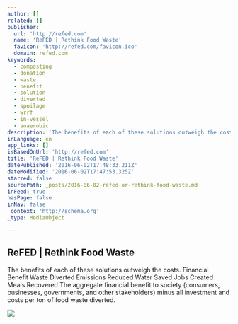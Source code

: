 ```yaml
---
author: []
related: []
publisher:
  url: 'http://refed.com'
  name: 'ReFED | Rethink Food Waste'
  favicon: 'http://refed.com/favicon.ico'
  domain: refed.com
keywords:
  - composting
  - donation
  - waste
  - benefit
  - solution
  - diverted
  - spoilage
  - wrrf
  - in-vessel
  - anaerobic
description: 'The benefits of each of these solutions outweigh the costs. Financial Benefit Waste Diverted Emissions Reduced Water Saved Jobs Created Meals Recovered The aggregate financial benefit to society (consumers, businesses, governments, and other stakeholders) minus all investment and costs per ton of food waste diverted.'
inLanguage: en
app_links: []
isBasedOnUrl: 'http://refed.com'
title: 'ReFED | Rethink Food Waste'
datePublished: '2016-06-02T17:48:33.211Z'
dateModified: '2016-06-02T17:47:53.325Z'
starred: false
sourcePath: _posts/2016-06-02-refed-or-rethink-food-waste.md
inFeed: true
hasPage: false
inNav: false
_context: 'http://schema.org'
_type: MediaObject

---
```

<article style=""><h1>ReFED | Rethink Food Waste</h1><p>The benefits of each of these solutions outweigh the costs. Financial Benefit Waste Diverted Emissions Reduced Water Saved Jobs Created Meals Recovered The aggregate financial benefit to society (consumers, businesses, governments, and other stakeholders) minus all investment and costs per ton of food waste diverted.</p><img src="http://refed.com/assets/logo-meta-da14a551a713f37b5a5be2d7bf4f58c70f85b7c5f6f7aaf050c54c6574b5ed84.jpg" /></article>
